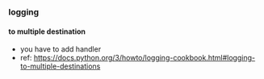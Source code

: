 ### logging

#### to multiple destination
- you have to add handler
- ref: https://docs.python.org/3/howto/logging-cookbook.html#logging-to-multiple-destinations